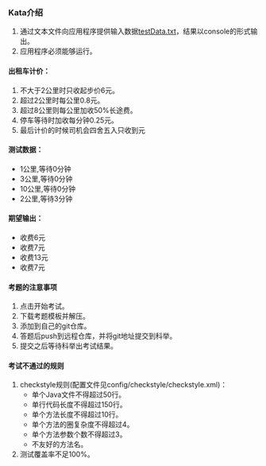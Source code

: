 ### Kata介绍
1. 通过文本文件向应用程序提供输入数据[testData.txt](./src/main/resources/testData.txt)，结果以console的形式输出。
2. 应用程序必须能够运行。

#### 出租车计价：

1. 不大于2公里时只收起步价6元。
2. 超过2公里时每公里0.8元。
3. 超过8公里则每公里加收50%长途费。
4. 停车等待时加收每分钟0.25元。
5. 最后计价的时候司机会四舍五入只收到元

#### 测试数据：

* 1公里,等待0分钟
* 3公里,等待0分钟
* 10公里,等待0分钟
* 2公里,等待3分钟

#### 期望输出：

* 收费6元
* 收费7元
* 收费13元
* 收费7元

#### 考题的注意事项

1. 点击开始考试。
2. 下载考题模板并解压。
3. 添加到自己的git仓库。
4. 答题后push到远程仓库，并将git地址提交到科举。
5. 提交之后等待科举出考试结果。

#### 考试不通过的规则

1. checkstyle规则(配置文件见config/checkstyle/checkstyle.xml)：
    * 单个Java文件不得超过50行。
    * 单行代码长度不得超过150行。
    * 单个方法长度不得超过10行。
    * 单个方法的圈复杂度不得超过4。
    * 单个方法参数个数不得超过3。
    * 不友好的方法名。
2. 测试覆盖率不足100%。    